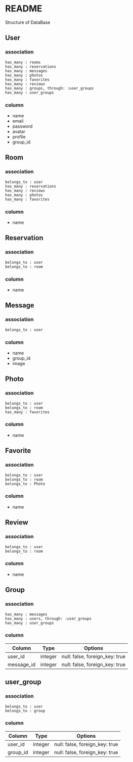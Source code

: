 # README

Structure of DataBase

## User
### association
```
has_many : rooms
has_many : reservations
has_many : messages
has_many : photos
has_many : favorites
has_many : reviews
has_many : groups, through: :user_groups
has_many : user_groups
```
### column
- name
- email
- password
- avatar
- profile
- group_id

## Room
### association
```
belongs_to : user
has_many : reservations
has_many : reviews
has_many : photos
has_many : favorites
```
### column
- name

## Reservation
### association
```
belongs_to : user
belongs_to : room
```
### column
- name

## Message
### association
```
belongs_to : user
```
### column
- name
- group_id
- image

## Photo
### association
```
belongs_to : user
belongs_to : room
has_many : favorites
```
### column
- name

## Favorite
### association
```
belongs_to : user
belongs_to : room
belongs_to : Photo
```
### column
- name

## Review
### association
```
belongs_to : user
belongs_to : room
```
### column
- name

## Group
### association
```
has_many : messages
has_many : users, through: :user_groups
has_many : user_groups
```
### column
|Column|Type|Options|
|------|----|-------|
|user_id|integer|null: false, foreign_key: true|
|message_id|integer|null: false, foreign_key: true|

## user_group
### association
```
belongs_to : user
belongs_to : group
```
### column
|Column|Type|Options|
|------|----|-------|
|user_id|integer|null: false, foreign_key: true|
|group_id|integer|null: false, foreign_key: true|
